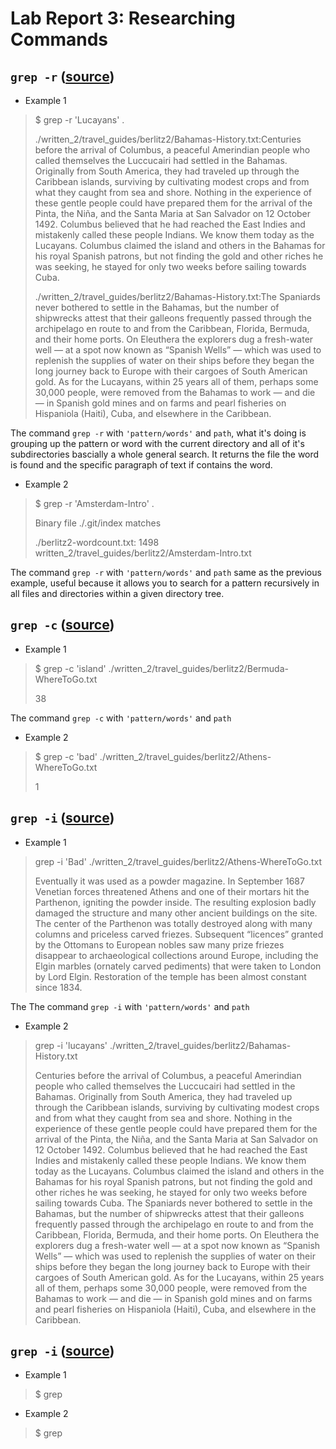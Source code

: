 # Lab Report 3: Researching Commands 

## ```grep -r``` ([source](https://www.cyberciti.biz/faq/howto-use-grep-command-in-linux-unix/))
- Example 1
> $ grep -r 'Lucayans' .
> 
>./written_2/travel_guides/berlitz2/Bahamas-History.txt:Centuries before the arrival of Columbus, a peaceful Amerindian people who called themselves the Luccucairi had settled in the Bahamas. Originally from South America, they had traveled up through the Caribbean islands, surviving by cultivating modest crops and from what they caught from sea and shore. Nothing in the experience of these gentle people could have prepared them for the arrival of the Pinta, the Niña, and the Santa Maria at San Salvador on 12 October 1492. Columbus believed that he had reached the East Indies and mistakenly called these people Indians. We know them today as the Lucayans. Columbus claimed the island and others in the Bahamas for his royal Spanish patrons, but not finding the gold and other riches he was seeking, he stayed for only two weeks before sailing towards Cuba.
>
>./written_2/travel_guides/berlitz2/Bahamas-History.txt:The Spaniards never bothered to settle in the Bahamas, but the number of shipwrecks attest that their galleons frequently passed through the archipelago en route to and from the Caribbean, Florida, Bermuda, and their home ports. On Eleuthera the explorers dug a fresh-water well — at a spot now known as “Spanish Wells” — which was used to replenish the supplies of water on their ships before they began the long journey back to Europe with their cargoes of South American gold. As for the Lucayans, within 25 years all of them, perhaps some 30,000 people, were removed from the Bahamas to work — and die — in Spanish gold mines and on farms and pearl fisheries on Hispaniola (Haiti), Cuba, and elsewhere in the Caribbean.

The command ```grep -r``` with ```'pattern/words'``` and ```path```, what it's doing is grouping up the pattern or word with the current directory and all of it's subdirectories bascially a whole general search. It returns the file the word is found and the specific paragraph of text if contains the word. 
- Example 2
> $ grep -r 'Amsterdam-Intro' . 
>
>  Binary file ./.git/index matches
> 
> ./berlitz2-wordcount.txt:   1498 written_2/travel_guides/berlitz2/Amsterdam-Intro.txt

The command ```grep -r``` with ```'pattern/words'``` and ```path``` same as the previous example, useful because it allows you to search for a pattern recursively in all files and directories within a given directory tree. 

## ```grep -c``` ([source](https://www.cyberciti.biz/faq/howto-use-grep-command-in-linux-unix/))
- Example 1
> $ grep -c 'island' ./written_2/travel_guides/berlitz2/Bermuda-WhereToGo.txt
> 
> 38

The command ```grep -c``` with ```'pattern/words'``` and ```path``` 
- Example 2  
> $ grep -c 'bad' ./written_2/travel_guides/berlitz2/Athens-WhereToGo.txt 
>  
> 1

## ```grep -i``` ([source](https://www.cyberciti.biz/faq/howto-use-grep-command-in-linux-unix/))
- Example 1
> grep -i 'Bad' ./written_2/travel_guides/berlitz2/Athens-WhereToGo.txt
> 
> Eventually it was used as a powder magazine. In September 1687 Venetian forces threatened Athens and one of their mortars hit the Parthenon, igniting the powder inside. The resulting explosion badly damaged the structure and many other ancient buildings on the site. The center of the Parthenon was totally destroyed along with many columns and priceless carved friezes. Subsequent “licences” granted by the Ottomans to European nobles saw many prize friezes disappear to archaeological collections around Europe, including the Elgin marbles (ornately carved pediments) that were taken to London by Lord Elgin. Restoration of the temple has been almost constant since 1834.

The The command ```grep -i``` with ```'pattern/words'``` and ```path``` 
- Example 2 
> grep -i 'lucayans' ./written_2/travel_guides/berlitz2/Bahamas-History.txt
> 
> Centuries before the arrival of Columbus, a peaceful Amerindian people who called themselves the Luccucairi had settled in the Bahamas. Originally from South America, they had traveled up through the Caribbean islands, surviving by cultivating modest crops and from what they caught from sea and shore. Nothing in the experience of these gentle people could have prepared them for the arrival of the Pinta, the Niña, and the Santa Maria at San Salvador on 12 October 1492. Columbus believed that he had reached the East Indies and mistakenly called these people Indians. We know them today as the Lucayans. Columbus claimed the island and others in the Bahamas for his royal Spanish patrons, but not finding the gold and other riches he was seeking, he stayed for only two weeks before sailing towards Cuba.
>The Spaniards never bothered to settle in the Bahamas, but the number of shipwrecks attest that their galleons frequently passed through the archipelago en route to and from the Caribbean, Florida, Bermuda, and their home ports. On Eleuthera the explorers dug a fresh-water well — at a spot now known as “Spanish Wells” — which was used to replenish the supplies of water on their ships before they began the long journey back to Europe with their cargoes of South American gold. As for the Lucayans, within 25 years all of them, perhaps some 30,000 people, were removed from the Bahamas to work — and die — in Spanish gold mines and on farms and pearl fisheries on Hispaniola (Haiti), Cuba, and elsewhere in the Caribbean.

##  ```grep -i``` ([source](https://www.cyberciti.biz/faq/howto-use-grep-command-in-linux-unix/))
- Example 1
> $ grep 
- Example 2 
> $ grep 
